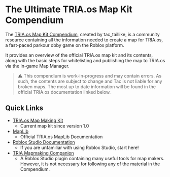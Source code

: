 # The Ultimate TRIA.os Map Kit Compendium

The [TRIA.os Map Kit Compendium](https://github.com/tactaillike/tria-mapmaking-guide/wiki), created by tac_taillike, is a community resource containing all the information needed to create a map for TRIA.os, a fast-paced parkour obby game on the Roblox platform. 

It provides an overview of the official TRIA.os map kit and its contents, along with the basic steps for whitelisting and publishing the map to TRIA.os via the in-game Map Manager.

> ⚠️ This compendium is work-in-progress and may contain errors. As such, the contents are subject to change and Tac is not liable for any broken maps. The most up to date information will be found in the official TRIA.os documentation linked below.

## Quick Links
- [TRIA.os Map Making Kit](https://create.roblox.com/store/asset/93671903447129/TRIAos-Map-Making-Kit)
  - Current map kit since version 1.0
- [MapLib](https://tria-studio.github.io/Tria-Escape-MapLib/api/MapLib/)
  - Official TRIA.os MapLib Documentation
- [Roblox Studio Documentation](https://create.roblox.com/docs/studio)
  - If you are unfamiliar with using Roblox Studio, start here!
- [TRIA Mapmaking Companion](https://www.roblox.com/library/13782566472/TRIA-Plugin-Suite)
  - A Roblox Studio plugin containing many useful tools for map makers. However, it is not necessary for following any of the material in the Compendium.
